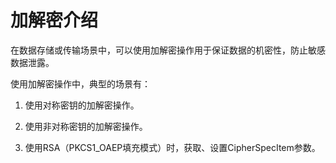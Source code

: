 # 加解密介绍

<!--Kit: Crypto Architecture Kit-->
<!--Subsystem: Security-->
<!--Owner: @zxz--3-->
<!--Designer: @lanming-->
<!--Tester: @PAFT-->
<!--Adviser: @zengyawen-->

在数据存储或传输场景中，可以使用加解密操作用于保证数据的机密性，防止敏感数据泄露。

使用加解密操作中，典型的场景有：

1. 使用对称密钥的加解密操作。

2. 使用非对称密钥的加解密操作。

3. 使用RSA（PKCS1_OAEP填充模式）时，获取、设置CipherSpecItem参数。
